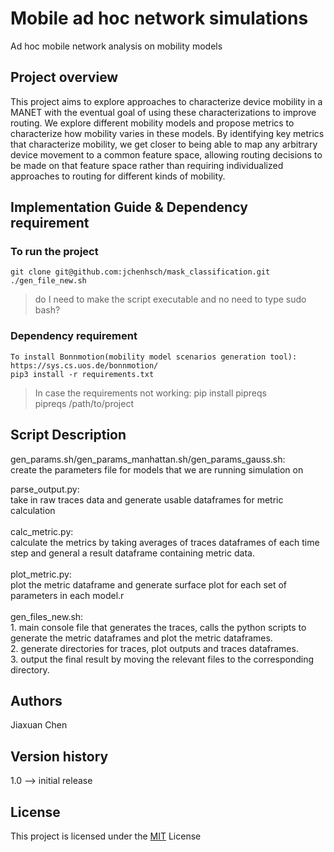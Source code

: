 # Mobile ad hoc network simulations
Ad hoc mobile network analysis on mobility models 

## Project overview
This project aims to explore approaches to characterize device mobility in a MANET with the eventual goal of using these characterizations to improve routing. We explore different mobility models and propose metrics to characterize how mobility varies in these models. By identifying key metrics that characterize mobility, we get closer to being able to map any arbitrary device movement to a common feature space, allowing routing decisions to be made on that feature space rather than requiring individualized approaches to routing for different kinds of mobility.


## Implementation Guide & Dependency requirement
  ### To run the project
    git clone git@github.com:jchenhsch/mask_classification.git 
    ./gen_file_new.sh
  > do I need to make the script executable and no need to type sudo bash?

  ### Dependency requirement
  
    To install Bonnmotion(mobility model scenarios generation tool): 
    https://sys.cs.uos.de/bonnmotion/
    pip3 install -r requirements.txt 
    
  >In case the requirements not working: pip install pipreqs<br/>
  >pipreqs /path/to/project<br/>
    

## Script Description
gen_params.sh/gen_params_manhattan.sh/gen_params_gauss.sh: <br/>
create the parameters file for models that we are running simulation on

parse_output.py: <br/> 
    take in raw traces data and generate usable dataframes for metric calculation<br/> 
 <br/> 
calc_metric.py: <br/> 
      calculate the metrics by taking averages of traces dataframes of each time step and general a result dataframe containing metric data.<br/> 
<br/> 
  plot_metric.py: <br/> 
    plot the metric dataframe and generate surface plot for each set of parameters in each model.r<br/> 
<br/> 
  gen_files_new.sh:<br/> 
    1. main console file that generates the traces, calls the python scripts to generate the metric dataframes and plot the metric dataframes.<br/> 
    2. generate directories for traces, plot outputs and traces dataframes. <br/> 
    3. output the final result by moving the relevant files to the corresponding directory. <br/> 
    
## Authors
Jiaxuan Chen

## Version history
1.0 --> initial release 

## License

This project is licensed under the [MIT](https://choosealicense.com/licenses/mit/) License
